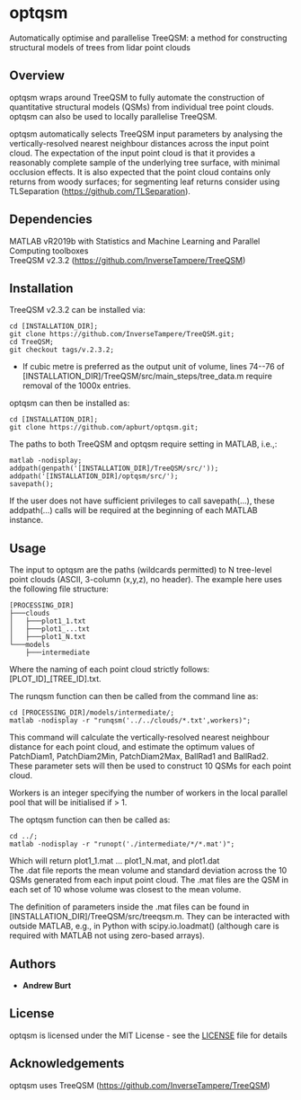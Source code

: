 # optqsm

Automatically optimise and parallelise TreeQSM: a method for constructing structural models of trees from lidar point clouds

## Overview

optqsm wraps around TreeQSM to fully automate the construction of quantitative structural models (QSMs) from individual tree point clouds.
optqsm can also be used to locally parallelise TreeQSM.

optqsm automatically selects TreeQSM input parameters by analysing the vertically-resolved nearest neighbour distances across the input point cloud.
The expectation of the input point cloud is that it provides a reasonably complete sample of the underlying tree surface, with minimal occlusion effects.
It is also expected that the point cloud contains only returns from woody surfaces; for segmenting leaf returns consider using TLSeparation (https://github.com/TLSeparation).

## Dependencies

MATLAB vR2019b with Statistics and Machine Learning and Parallel Computing toolboxes <br />
TreeQSM v2.3.2 (https://github.com/InverseTampere/TreeQSM)

## Installation

TreeQSM v2.3.2 can be installed via: 

```
cd [INSTALLATION_DIR];
git clone https://github.com/InverseTampere/TreeQSM.git;
cd TreeQSM;
git checkout tags/v.2.3.2;
```

* If cubic metre is preferred as the output unit of volume, lines 74--76 of [INSTALLATION_DIR]/TreeQSM/src/main_steps/tree_data.m require removal of the 1000x entries.

optqsm can then be installed as:

```
cd [INSTALLATION_DIR];
git clone https://github.com/apburt/optqsm.git;
```

The paths to both TreeQSM and optqsm require setting in MATLAB, i.e.,:

```
matlab -nodisplay;
addpath(genpath('[INSTALLATION_DIR]/TreeQSM/src/'));
addpath('[INSTALLATION_DIR]/optqsm/src/');
savepath();
```

If the user does not have sufficient privileges to call savepath(...), these addpath(...) calls will be required at the beginning of each MATLAB instance.

## Usage

The input to optqsm are the paths (wildcards permitted) to N tree-level point clouds (ASCII, 3-column (x,y,z), no header). 
The example here uses the following file structure:

```
[PROCESSING_DIR]
├───clouds
│   ├───plot1_1.txt
│   ├───plot1_...txt
│   ├───plot1_N.txt
└───models
    ├───intermediate
```

Where the naming of each point cloud strictly follows: [PLOT_ID]_[TREE_ID].txt.

The runqsm function can then be called from the command line as:

```
cd [PROCESSING_DIR]/models/intermediate/;
matlab -nodisplay -r "runqsm('../../clouds/*.txt',workers)";
```

This command will calculate the vertically-resolved nearest neighbour distance for each point cloud, and estimate the optimum values of PatchDiam1, PatchDiam2Min, PatchDiam2Max, BallRad1 and BallRad2.
These parameter sets will then be used to construct 10 QSMs for each point cloud.

Workers is an integer specifying the number of workers in the local parallel pool that will be initialised if > 1.

The optqsm function can then be called as:

```
cd ../;
matlab -nodisplay -r "runopt('./intermediate/*/*.mat')";
```

Which will return plot1_1.mat ... plot1_N.mat, and plot1.dat  
The .dat file reports the mean volume and standard deviation across the 10 QSMs generated from each input point cloud. 
The .mat files are the QSM in each set of 10 whose volume was closest to the mean volume. 

The definition of parameters inside the .mat files can be found in [INSTALLATION_DIR]/TreeQSM/src/treeqsm.m. 
They can be interacted with outside MATLAB, e.g., in Python with scipy.io.loadmat() (although care is required with MATLAB not using zero-based arrays). 

## Authors

* **Andrew Burt**

## License

optqsm is licensed under the MIT License - see the [LICENSE](LICENSE) file for details 

## Acknowledgements

optqsm uses TreeQSM (https://github.com/InverseTampere/TreeQSM)
